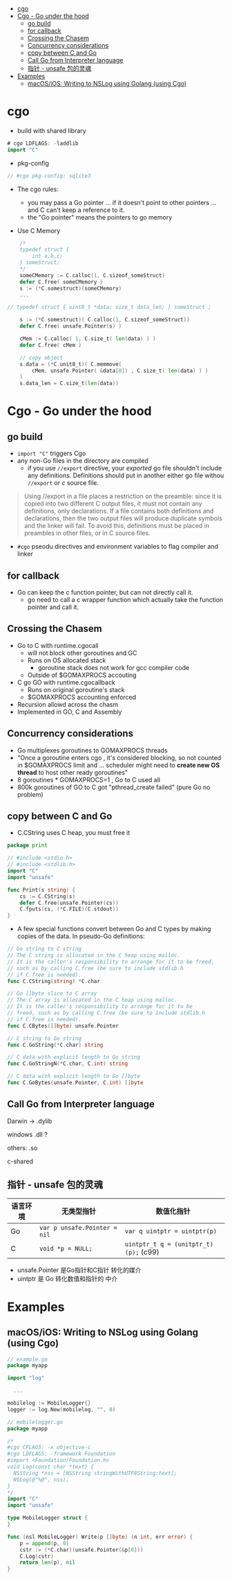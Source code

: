 [](...menustart)

- [cgo](#63e64fb7f6bfcedd6708e1b75126a6fb)
- [Cgo - Go under the hood](#6f4f121d679c89cf32d0ea88934c99db)
    - [go build](#cec36a9a2bd92e12e683c99d23b3a0fc)
    - [for callback](#83fec9a1c38557a5a493e84ac0a99521)
    - [Crossing the Chasem](#97f750032375877e095f758fc45a1867)
    - [Concurrency considerations](#eabd481c8a039ec36866de41247519f8)
    - [copy between C and Go](#5025b13f57d84277bcce817a407505ee)
    - [Call Go from Interpreter language](#16ad6798ad517309b1d4959fd9f2bfa2)
    - [指针 - unsafe 包的灵魂](#ed562296a9c5bcbe2d40b6a97f745940)
- [Examples](#ff7c0fcd6a31e735a61c001f75426961)
    - [macOS/iOS: Writing to NSLog using Golang (using Cgo)](#6895f5e89997716a5baf9162b803b053)

[](...menuend)


<h2 id="63e64fb7f6bfcedd6708e1b75126a6fb"></h2>

# cgo

- build with shared library

```go
# cgo LDFLAGS: -laddlib
import "C"
```

- pkg-config

```go
// #cgo pkg-config: sqlite3
```


- The cgo rules:
    - you may pass a Go pointer ... if it doesn't point to other pointers ... and C can't keep a reference to it.
    - the "Go pointer" means the pointers to go memory

- Use C Memory

```go
    /*
    typedef struct {
        int a,b,c;
    } someStruct;
    */
    someCMemory := C.calloc(1, C.sizeof_someStruct)
    defer C.free( someCMemory )
    s := (*C.somestruct)(someCMemory)
    ...
```

```go
// typedef struct { uint8_t *data; size_t data_len; } someStruct ;

    s := (*C.somestruct)( C.calloc(1, C.sizeof_someStruct))
    defer C.free( unsafe.Pointer(s) )

    cMem := C.calloc( 1, C.size_t( len(data) ) )
    defer C.free( cMem )

    // copy object
    s.data = (*C.unit8_t)( C.memmove( 
        cMem, unsafe.Pointer( &data[0]) , C.size_t( len(data) ) )
    )
    s.data_len = C.size_t(len(data))

```

<h2 id="6f4f121d679c89cf32d0ea88934c99db"></h2>

# Cgo - Go under the hood

<h2 id="cec36a9a2bd92e12e683c99d23b3a0fc"></h2>

## go build

- `import "C"` triggers Cgo
- any non-Go files in the directory are compiled
    - if you use `//export` directive, your *exported* go file shouldn't include any definitions. Definitions should put in another either go file withou `//export` or *c* source file.

> Using //export in a file places a restriction on the preamble: since it is copied into two different C output files, it must not contain any definitions, only declarations. If a file contains both definitions and declarations, then the two output files will produce duplicate symbols and the linker will fail. To avoid this, definitions must be placed in preambles in other files, or in C source files.

- `#cgo` pseodu directives and environment variables to flag compiler and linker

<h2 id="83fec9a1c38557a5a493e84ac0a99521"></h2>

## for callback

- Go can keep the c function pointer, but can not directly call it.
    - go need to call a c wrapper function which actually take the function pointer and call it.


<h2 id="97f750032375877e095f758fc45a1867"></h2>

## Crossing the Chasem

- Go to C with runtime.cgocall
    - will not block other goroutines and GC
    - Runs on OS allocated stack
        - goroutine stack does not work for gcc compiler code
    - Outside of $GOMAXPROCS accouting
- C go GO with runtime.cgocallback
    - Runs on original goroutine's stack
    - $GOMAXPROCS accounting enforced
- Recursion allowd across the chasm
- Implemented in GO, C and Assembly

<h2 id="eabd481c8a039ec36866de41247519f8"></h2>

## Concurrency considerations

- Go multiplexes goroutines to GOMAXPROCS threads
- "Once a goroutine enters cgo , it's considered blocking, so not counted in $GOMAXPROCS limit and ... scheduler might need to **create new OS thread** to host other ready goroutines"
- 8 goroutines * GOMAXPROCS=1 , Go to C used all 
- 800k goroutines of GO to C got "pthread_create failed" (pure Go no problem)

<h2 id="5025b13f57d84277bcce817a407505ee"></h2>

## copy between C and Go

- C.CString uses C heap, you must free it

```go
package print

// #include <stdio.h>
// #include <stdlib.h>
import "C"
import "unsafe"

func Print(s string) {
    cs := C.CString(s)
    defer C.free(unsafe.Pointer(cs))
    C.fputs(cs, (*C.FILE)(C.stdout))
}
```

- A few special functions convert between Go and C types by making copies of the data. In pseudo-Go definitions:

```go
// Go string to C string
// The C string is allocated in the C heap using malloc.
// It is the caller's responsibility to arrange for it to be freed, 
// such as by calling C.free (be sure to include stdlib.h
// if C.free is needed).
func C.CString(string) *C.char

// Go []byte slice to C array
// The C array is allocated in the C heap using malloc.
// It is the caller's responsibility to arrange for it to be
// freed, such as by calling C.free (be sure to include stdlib.h
// if C.free is needed).
func C.CBytes([]byte) unsafe.Pointer

// C string to Go string
func C.GoString(*C.char) string

// C data with explicit length to Go string
func C.GoStringN(*C.char, C.int) string

// C data with explicit length to Go []byte
func C.GoBytes(unsafe.Pointer, C.int) []byte
```

<h2 id="16ad6798ad517309b1d4959fd9f2bfa2"></h2>

## Call Go from Interpreter language

Darwin -> .dylib

windows .dll ?

others: .so

c-shared


<h2 id="ed562296a9c5bcbe2d40b6a97f745940"></h2>

## 指针 - unsafe 包的灵魂

语言环境 | 无类型指针 | 数值化指针
--- | --- | --- 
Go | `var p unsafe.Pointer = nil` | `var q uintptr = uintptr(p)`
C  | `void *p = NULL;`  | `uintptr_t q = (unitptr_t)(p);` (c99)

- unsafe.Pointer 是Go指针和C指针 转化的媒介
- uintptr 是 Go  转化数值和指针的 中介


<h2 id="ff7c0fcd6a31e735a61c001f75426961"></h2>

# Examples

<h2 id="6895f5e89997716a5baf9162b803b053"></h2>

## macOS/iOS: Writing to NSLog using Golang (using Cgo)

```go
// example.go
package myapp

import "log"

  ...

mobilelog := MobileLogger{}
logger := log.New(mobilelog, "", 0)
```

```go
// mobilelogger.go
package myapp

/*
#cgo CFLAGS: -x objective-c
#cgo LDFLAGS: -framework Foundation
#import <Foundation/Foundation.h>
void Log(const char *text) {
  NSString *nss = [NSString stringWithUTF8String:text];
  NSLog(@"%@", nss);
}
*/
import "C"
import "unsafe"

type MobileLogger struct {
}

func (nsl MobileLogger) Write(p []byte) (n int, err error) {
	p = append(p, 0)
	cstr := (*C.char)(unsafe.Pointer(&p[0]))
	C.Log(cstr)
	return len(p), nil
}
```











